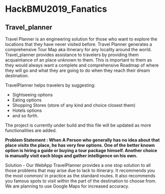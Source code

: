 # HackBMU2019_Fanatics
## Travel_planner
Travel Planner is an engineering solution for those who want to explore the locations that they have never visited before. Travel Planner generates a comprehensive Tour Map aka itinerary for any locality around the world.
Travel_planner provides assistance to travelers by providing them acquaintance of an place unknown to them. This is important to them as they would always want a complete and comprehensive Roadmap of where they will go and what they are going to do when they reach their dream destination.

TravelPlanner helps travelers by suggesting:
* Sightseeing options
* Eating options
* Shopping Stores (store of any kind and choice closest them)
* Hotels options 
* and so forth.

The project is currently under build and this file will be updated as more functionalities are added.

**Problem Statement : When A Person who generally has no idea about that place visits the place, he has very few options. One of the better known option is hiring a guide or buying a tour package himself. Another choice is manually visit each blogs and gather intelligence on his own.**

Solution - Our WebApp TravelPlanner provides a one stop solution to all those problems that may arise due to lack to itinerary. It recommends you the most common/ in practice as the standard routes. It also recommends you famous spots to visit within the part of the destination to choose from. We are planning to use Google Maps for increased accuracy.

